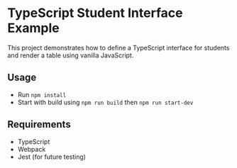 # TypeScript Student Interface Example

This project demonstrates how to define a TypeScript interface for students and render a table using vanilla JavaScript.

## Usage

- Run `npm install`
- Start with build using `npm run build` then `npm run start-dev`

## Requirements

- TypeScript
- Webpack
- Jest (for future testing)
